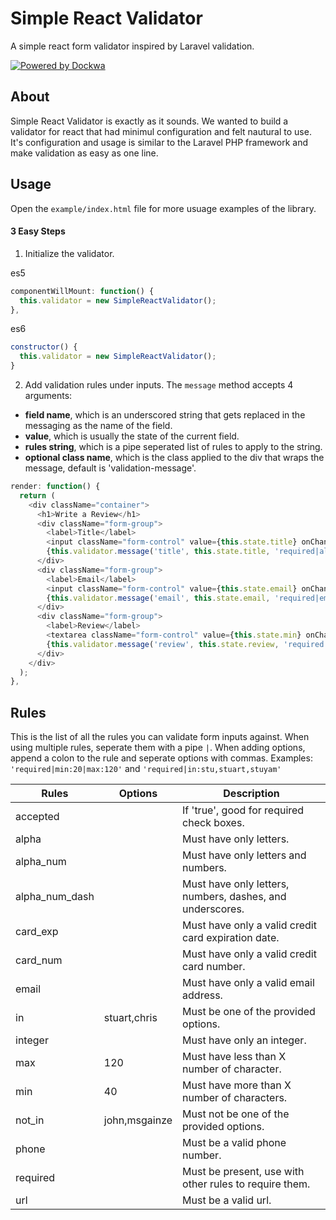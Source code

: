 # Simple React Validator
A simple react form validator inspired by Laravel validation.

[![Powered by Dockwa](https://raw.githubusercontent.com/dockwa/openpixel/dockwa/by-dockwa.png)](https://engineering.dockwa.com/)

## About
Simple React Validator is exactly as it sounds. We wanted to build a validator for react that had minimul configuration and felt nautural to use. It's configuration and usage is similar to the Laravel PHP framework and make validation as easy as one line.

## Usage
Open the `example/index.html` file for more usuage examples of the library.

#### 3 Easy Steps
1. Initialize the validator.

es5
```Javascript
componentWillMount: function() {
  this.validator = new SimpleReactValidator();
},
```
es6
```Javascript
constructor() {
  this.validator = new SimpleReactValidator();
}
```

2. Add validation rules under inputs. The `message` method accepts 4 arguments:
- **field name**, which is an underscored string that gets replaced in the messaging as the name of the field.
- **value**, which is usually the state of the current field.
- **rules string**, which is a pipe seperated list of rules to apply to the string.
- **optional class name**, which is the class applied to the div that wraps the message, default is 'validation-message'.

```Javascript
render: function() {
  return (
    <div className="container">
      <h1>Write a Review</h1>
      <div className="form-group">
        <label>Title</label>
        <input className="form-control" value={this.state.title} onChange={this.setTitle} />
        {this.validator.message('title', this.state.title, 'required|alpha')}
      </div>
      <div className="form-group">
        <label>Email</label>
        <input className="form-control" value={this.state.email} onChange={this.setEmail} />
        {this.validator.message('email', this.state.email, 'required|email', 'text-danger')}
      </div>
      <div className="form-group">
        <label>Review</label>
        <textarea className="form-control" value={this.state.min} onChange={this.setReview} />
        {this.validator.message('review', this.state.review, 'required|min:20|max:120')}
      </div>
    </div>
  );
},
```

## Rules
This is the list of all the rules you can validate form inputs against. When using multiple rules, seperate them with a pipe `|`. When adding options, append a colon to the rule and seperate options with commas. Examples: `'required|min:20|max:120'` and `'required|in:stu,stuart,stuyam'`

| Rules        | Options     | Description                                              |
|--------------|-------------|----------------------------------------------------------|
|accepted      |             | If 'true', good for required check boxes.                |
|alpha         |             | Must have only letters.                                  |
|alpha_num     |             | Must have only letters and numbers.                      |
|alpha_num_dash|             | Must have only letters, numbers, dashes, and underscores.|
|card_exp      |             | Must have only a valid credit card expiration date.      |
|card_num      |             | Must have only a valid credit card number.               |
|email         |             | Must have only a valid email address.                    |
|in            |stuart,chris | Must be one of the provided options.                     |
|integer       |             | Must have only an integer.                               |
|max           |120          | Must have less than X number of character.               |
|min           |40           | Must have more than X number of characters.              |
|not_in        |john,msgainze| Must not be one of the provided options.                 |
|phone         |             | Must be a valid phone number.                            |
|required      |             | Must be present, use with other rules to require them.   |
|url           |             | Must be a valid url.                                     |
